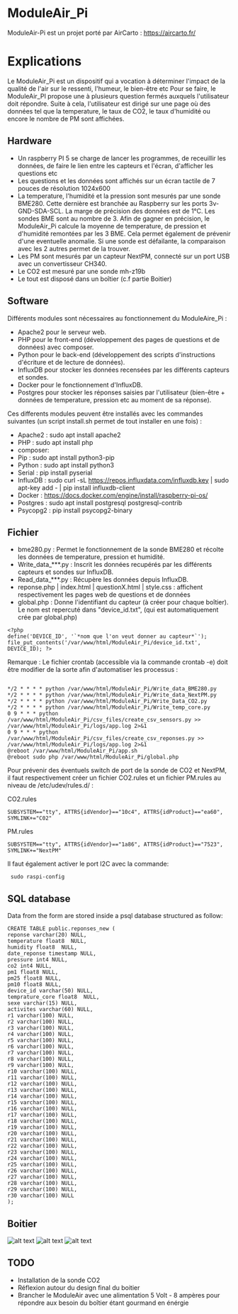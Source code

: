 # ModuleAir_Pi

ModuleAir-Pi est un projet porté par AirCarto : https://aircarto.fr/

# Explications

Le ModuleAir_Pi est un dispositif qui a vocation à déterminer l'impact de la qualité de l'air sur le ressenti, l'humeur, le bien-être etc
Pour se faire, le ModuleAir_PI propose une à plusieurs question fermés auxquels l'utilisateur doit répondre. Suite à cela, l'utilisateur est dirigé sur une page où des données tel que la temperature, le taux de CO2, le taux d'humidité ou encore le nombre de PM sont affichées. 

## Hardware

- Un raspberry PI 5 se charge de lancer les programmes, de receuillir les données, de faire le lien entre les capteurs et l'écran, d'afficher les questions etc
- Les questions et les données sont affichés sur un écran tactile de 7 pouces de résolution 1024x600 
- La temperature, l'humidité et la pression sont mesurés par une sonde BME280. Cette dernière est branchée au Raspberry sur les ports 3v-GND-SDA-SCL. La marge de précision des données est de 1°C. Les sondes BME sont au nombre de 3. Afin de gagner en précision, le ModuleAir_Pi calcule la moyenne de temperature, de pression et d'humidité remontées par les 3 BME. Cela permet également de prévenir d'une eventuelle anomalie. Si une sonde est défailante, la comparaison avec les 2 autres permet de la trouver.  
- Les PM sont mesurés par un capteur NextPM, connecté sur un port USB avec un convertisseur CH340. 
- Le CO2 est mesuré par une sonde mh-z19b
- Le tout est disposé dans un boîtier (c.f partie Boitier)

## Software

Différents modules sont nécessaires au fonctionnement du ModuleAire_Pi : 
- Apache2 pour le serveur web.
- PHP pour le front-end (développement des pages de questions et de données) avec composer. 
- Python pour le back-end (développement des scripts d'instructions d'écriture et de lecture de données).
- InfluxDB pour stocker les données recensées par les différents capteurs et sondes. 
- Docker pour le fonctionnement d'InfluxDB.
- Postgres pour stocker les réponses saisies par l'utilisateur (bien-être + données de temperature, pression etc au moment de sa réponse).

Ces differents modules peuvent être installés avec les commandes suivantes (un script install.sh permet de tout installer en une fois) : 
- Apache2 : sudo apt install apache2
- PHP : sudo apt install php
- composer:
- Pip : sudo apt install python3-pip
- Python : sudo apt install python3
- Serial : pip install pyserial
- InfluxDB : sudo curl -sL https://repos.influxdata.com/influxdb.key | sudo apt-key add - | pip install influxdb-client
- Docker : https://docs.docker.com/engine/install/raspberry-pi-os/
- Postgres : sudo apt install postgresql postgresql-contrib
- Psycopg2 : pip install psycopg2-binary


## Fichier

- bme280.py : Permet le fonctionnement de la sonde BME280 et récolte les données de temperature, pression et humidité.
- Write_data_***.py : Inscrit les données recupérés par les différents capteurs et sondes sur InfluxDB.
- Read_data_***.py : Récupère les données depuis InfluxDB.
- reponse.php | index.html | questionX.html | style.css : affichent respectivement les pages web de questions et de données
- global.php : Donne l'identifiant du capteur (à créer pour chaque boîtier). Le nom est repercuté dans "device_id.txt", (qui est automatiquement crée par global.php)

```
<?php
define('DEVICE_ID', '`*nom que l'on veut donner au capteur*`');
file_put_contents('/var/www/html/ModuleAir_Pi/device_id.txt', DEVICE_ID); ?>
```

Remarque : Le fichier crontab (accessible via la commande crontab -e) doit être modifier de la sorte afin d'automatiser les processus : 
```

*/2 * * * * python /var/www/html/ModuleAir_Pi/Write_data_BME280.py
*/2 * * * * python /var/www/html/ModuleAir_Pi/Write_data_NextPM.py
*/2 * * * * python /var/www/html/ModuleAir_Pi/Write_Data_CO2.py
*/2 * * * * python /var/www/html/ModuleAir_Pi/Write_temp_core.py
0 9 * * * python /var/www/html/ModuleAir_Pi/csv_files/create_csv_sensors.py >> /var/www/html/ModuleAir_Pi/logs/app.log 2>&1
0 9 * * * python /var/www/html/ModuleAir_Pi/csv_files/create_csv_reponses.py >> /var/www/html/ModuleAir_Pi/logs/app.log 2>&1
@reboot /var/www/html/ModuleAir_Pi/app.sh
@reboot sudo php /var/www/html/ModuleAir_Pi/global.php

```

Pour prévenir des éventuels switch de port de la sonde de CO2 et NextPM, il faut respectivement créer un fichier CO2.rules et un fichier PM.rules au niveau de /etc/udev/rules.d/ :

CO2.rules

```
SUBSYSTEM=="tty", ATTRS{idVendor}=="10c4", ATTRS{idProduct}=="ea60", SYMLINK+="C02" 

```
PM.rules
```
SUBSYSTEM=="tty", ATTRS{idVendor}=="1a86", ATTRS{idProduct}=="7523", SYMLINK+="NextPM"
```

Il faut également activer le port I2C avec la commande:
```
 sudo raspi-config
```
## SQL database

Data from the form are stored inside a psql database structured as follow:

```
CREATE TABLE public.reponses_new (
reponse varchar(20) NULL,
temperature float8  NULL,
humidity float8  NULL,
date_reponse timestamp NULL,
pressure int4 NULL,
co2 int4 NULL,
pm1 float8 NULL,
pm25 float8 NULL,
pm10 float8 NULL,
device_id varchar(50) NULL,
temprature_core float8  NULL,
sexe varchar(15) NULL,
activites varchar(60) NULL,
r1 varchar(100) NULL,
r2 varchar(100) NULL,
r3 varchar(100) NULL,
r4 varchar(100) NULL,
r5 varchar(100) NULL,
r6 varchar(100) NULL,
r7 varchar(100) NULL,
r8 varchar(100) NULL,
r9 varchar(100) NULL,
r10 varchar(100) NULL,
r11 varchar(100) NULL,
r12 varchar(100) NULL,
r13 varchar(100) NULL,
r14 varchar(100) NULL,
r15 varchar(100) NULL,
r16 varchar(100) NULL,
r17 varchar(100) NULL,
r18 varchar(100) NULL,
r19 varchar(100) NULL,
r20 varchar(100) NULL,
r21 varchar(100) NULL,
r22 varchar(100) NULL,
r23 varchar(100) NULL,
r24 varchar(100) NULL,
r25 varchar(100) NULL,
r26 varchar(100) NULL,
r27 varchar(100) NULL,
r28 varchar(100) NULL,
r29 varchar(100) NULL,
r30 varchar(100) NULL
);
```



## Boitier


![alt text](Images/Boitier.jpg)
![alt text](Images/ModuleAir.jpg)
![alt text](Images/Raspberry.jpg)




## TODO

- Installation de la sonde CO2
- Réflexion autour du design final du boitier 
- Brancher le ModuleAir avec une alimentation 5 Volt - 8 ampères pour répondre aux besoin du boîtier étant gourmand en énérgie
